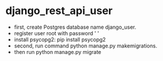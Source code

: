 # django_rest_api_user

- first, create Postgres database name django_user.
- register user root with password ' '
- install psycopg2: pip install psycopg2
- second, run command python manage.py makemigrations.
- then run python manage.py migrate 
